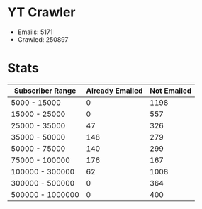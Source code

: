# YT Crawler
- Emails: 5171
- Crawled: 250897

# Stats
| Subscriber Range  | Already Emailed | Not Emailed |
|-------|-------|-------|
| 5000 - 15000 | 0 | 1198 |
| 15000 - 25000 | 0 | 557 |
| 25000 - 35000 | 47 | 326 |
| 35000 - 50000 | 148 | 279 |
| 50000 - 75000 | 140 | 299 |
| 75000 - 100000 | 176 | 167 |
| 100000 - 300000 | 62 | 1008 |
| 300000 - 500000 | 0 | 364 |
| 500000 - 1000000 | 0 | 400 |
